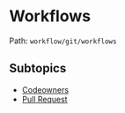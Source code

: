 # Workflows

Path: `workflow/git/workflows`

## Subtopics
- [Codeowners](./codeowners/README.md)
- [Pull Request](./pull_request/README.md)
